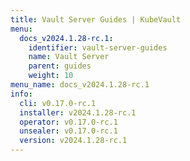 ```yaml
---
title: Vault Server Guides | KubeVault
menu:
  docs_v2024.1.28-rc.1:
    identifier: vault-server-guides
    name: Vault Server
    parent: guides
    weight: 10
menu_name: docs_v2024.1.28-rc.1
info:
  cli: v0.17.0-rc.1
  installer: v2024.1.28-rc.1
  operator: v0.17.0-rc.1
  unsealer: v0.17.0-rc.1
  version: v2024.1.28-rc.1
---
```


